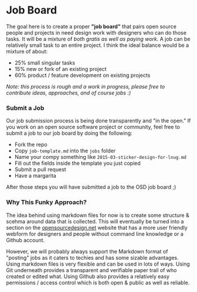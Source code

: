 Job Board
===

The goal here is to create a proper **"job board"** that pairs open source people and projects in need design work with designers who can do those tasks. It will be a mixture of *both gratis as well as paying work.* A job can be relatively small task to an entire project. I think the ideal balance would be a mixture of about:

* 25% small singular tasks
* 15% new or fork of an existing project
* 60% product / feature development on existing projects


*Note: this process is rough and a work in progress, please free to contribute ideas, approaches, and of course jobs :)*


### Submit a Job

Our job submission process is being done transparently and "in the open." If you work on an open source software project or community, feel free to submit a job to our job board by doing the following:

- Fork the repo
- Copy `job-template.md` into the `jobs` folder
- Name your compy something like `2015-03-sticker-design-for-lnug.md`
- Fill out the fields inside the template you just copied
- Submit a pull request
- Have a margarita

After those steps you will have submitted a job to the OSD job board ;)


### Why This Funky Approach?

The idea behind using markdown files for now is to create some structure & scehma around data that is collected. This will eventually be turned into a section on the [opensourcedesign.net](http://opensourcedesign.net) website that has a more user friendly webform for designers and people without command line knowledge or a Github account. 

However, we will probably always support the Markdown format of "posting" jobs as it caters to techies and has some sizable advantages. Using markdown files is very flexible and can be used in lots of ways. Using Git underneath provides a transparent and verifiable paper trail of who created or edited what. Using Github also provides a relatively easy permissions / access control which is both open & public as well as reliable.